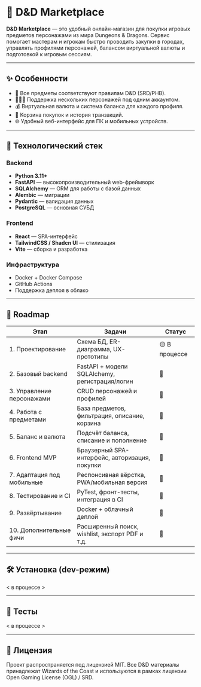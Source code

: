 # 🐉 D\&D Marketplace

**D\&D Marketplace** — это удобный онлайн-магазин для покупки игровых предметов персонажами из мира Dungeons & Dragons. Сервис помогает мастерам и игрокам быстро проводить закупки в городах, управлять профилями персонажей, балансом виртуальной валюты и подготовкой к игровым сессиям.

---

## ✨ Особенности

* 🎲 Все предметы соответствуют правилам D\&D (SRD/PHB).
* 🧑‍🤝‍🧑 Поддержка нескольких персонажей под одним аккаунтом.
* 💰 Виртуальная валюта и система баланса для каждого профиля.
* 🛒 Корзина покупок и история транзакций.
* 🌐 Удобный веб-интерфейс для ПК и мобильных устройств.

---

## 🧱 Технологический стек

### Backend

* **Python 3.11+**
* **FastAPI** — высокопроизводительный web-фреймворк
* **SQLAlchemy** — ORM для работы с базой данных
* **Alembic** — миграции
* **Pydantic** — валидация данных
* **PostgreSQL** — основная СУБД

### Frontend

* **React** — SPA-интерфейс
* **TailwindCSS / Shadcn UI** — стилизация
* **Vite** — сборка и разработка

### Инфраструктура

* Docker + Docker Compose
* GitHub Actions
* Поддержка деплоя в облако

---

## 🚧 Roadmap

| Этап                       | Задачи                                          | Статус        |
| -------------------------- | ----------------------------------------------- | ------------- |
| 1. Проектирование          | Схема БД, ER-диаграмма, UX-прототипы            | 🟡 В процессе |
| 2. Базовый backend         | FastAPI + модели SQLAlchemy, регистрация/логин  | 🔲            |
| 3. Управление персонажами  | CRUD персонажей и профилей                      | 🔲            |
| 4. Работа с предметами     | База предметов, фильтрация, описание, корзина   | 🔲            |
| 5. Баланс и валюта         | Подсчёт баланса, списание и пополнение          | 🔲            |
| 6. Frontend MVP            | Браузерный SPA-интерфейс, авторизация, покупки  | 🔲            |
| 7. Адаптация под мобильные | Респонсивная вёрстка, PWA/мобильная версия      | 🔲            |
| 8. Тестирование и CI       | PyTest, фронт-тесты, интеграция в CI            | 🔲            |
| 9. Развёртывание           | Docker + облачный деплой                        | 🔲            |
| 10. Дополнительные фичи    | Расширенный поиск, wishlist, экспорт PDF и т.д. | 🔲            |

---

## 🛠 Установка (dev-режим)

< в процессе >

---

## 🧪 Тесты

< в процессе >

---

## 📜 Лицензия

Проект распространяется под лицензией MIT. Все D\&D материалы принадлежат Wizards of the Coast и используются в рамках лицензии Open Gaming License (OGL) / SRD.
